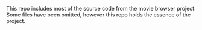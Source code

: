 This repo includes most of the source code from the movie browser project. Some files have been omitted, however this repo holds the essence of the project.